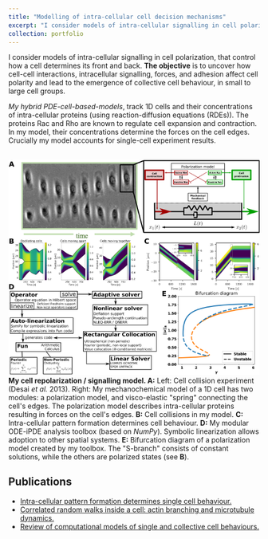 ```yaml
---
title: "Modelling of intra-cellular cell decision mechanisms"
excerpt: "I consider models of intra-cellular signalling in cell polarization, that control how a cell determines its front and back. **The objective** is to uncover how cell-cell interactions, intracellular signalling, forces, and adhesion affect cell polarity and lead to the emergence of collective cell behaviour, in small to large cell groups. <br/> <img src='/images/pol_overview.png'> <br/> "
collection: portfolio
---
```


I consider models of intra-cellular signalling in cell polarization, that
control how a cell determines its front and back. **The objective**
is to uncover how cell-cell interactions, intracellular signalling, forces, and
adhesion affect cell polarity and lead to the emergence of collective cell
behaviour, in small to large cell groups.

*My hybrid PDE-cell-based-models*, track 1D cells and their
concentrations of intra-cellular proteins (using reaction-diffusion equations
(RDEs)). The proteins Rac and Rho are known to regulate cell expansion and
contraction. In my model, their concentrations determine the forces on the cell
edges. Crucially my model accounts for single-cell experiment results.

<br/><img src='/images/pol_overview.png'><br/>
**My cell repolarization / signalling model. A:** Left: Cell collision experiment (Desai *et al.* 2013).
Right: My mechanochemical model of a 1D cell has two modules: a polarization
model, and visco-elastic "spring" connecting the cell's edges. The
polarization model describes intra-cellular proteins resulting in forces on the
cell's edges. **B:** Cell collisions in my model.  **C:** Intra-cellular
pattern formation determines cell behaviour. **D:** My modular ODE-iPDE
analysis toolbox (based on *NumPy*).  Symbolic linearization allows
adoption to other spatial systems. **E:** Bifurcation diagram of a
polarization model created by my toolbox. The "S-branch" consists of constant
solutions, while the others are polarized states (see **B**).

## Publications

- [Intra-cellular pattern formation determines single cell behaviour.](/publication/2019-08-28-single-gtpase)
- [Correlated random walks inside a cell: actin branching and microtubule dynamics.](/publication/2019-08-16-actin-ctrw)
- [Review of computational models of single and collective cell behaviours.](/publication/2020-11-01-review)
